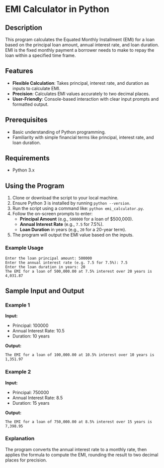 # EMI Calculator in Python

## Description
This program calculates the Equated Monthly Installment (EMI) for a loan based on the principal loan amount, annual interest rate, and loan duration. EMI is the fixed monthly payment a borrower needs to make to repay the loan within a specified time frame.

## Features
- **Flexible Calculation**: Takes principal, interest rate, and duration as inputs to calculate EMI.
- **Precision**: Calculates EMI values accurately to two decimal places.
- **User-Friendly**: Console-based interaction with clear input prompts and formatted output.

## Prerequisites
- Basic understanding of Python programming.
- Familiarity with simple financial terms like principal, interest rate, and loan duration.

## Requirements
- Python 3.x

## Using the Program

1. Clone or download the script to your local machine.
2. Ensure Python 3 is installed by running `python --version`.
3. Run the script using a command like: `python emi_calculator.py`.
4. Follow the on-screen prompts to enter:
   - **Principal Amount** (e.g., `500000` for a loan of $500,000).
   - **Annual Interest Rate** (e.g., `7.5` for 7.5%).
   - **Loan Duration** in years (e.g., `20` for a 20-year term).
5. The program will output the EMI value based on the inputs.

### Example Usage

```plaintext
Enter the loan principal amount: 500000
Enter the annual interest rate (e.g. 7.5 for 7.5%): 7.5
Enter the loan duration in years: 20
The EMI for a loan of 500,000.00 at 7.5% interest over 20 years is 4,031.87
```

## Sample Input and Output

### Example 1
**Input:**
- Principal: 100000
- Annual Interest Rate: 10.5
- Duration: 10 years

**Output:**
```plaintext
The EMI for a loan of 100,000.00 at 10.5% interest over 10 years is 1,351.97
```

### Example 2
**Input:**
- Principal: 750000
- Annual Interest Rate: 8.5
- Duration: 15 years

**Output:**
```plaintext
The EMI for a loan of 750,000.00 at 8.5% interest over 15 years is 7,398.95
```

### Explanation
The program converts the annual interest rate to a monthly rate, then applies the formula to compute the EMI, rounding the result to two decimal places for precision.

